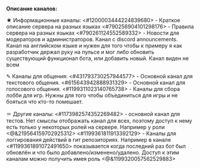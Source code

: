 **Описание каналов:**

★ Информационные каналы: 
<#1200003444224839680> - Краткое описание сервера на разных языках
<#790256904101298176> - Правила сервера на разных языках
<#790261124552589332> - Новости для модераторов и администраторов. Канал с discord announcements. Канал на английском языке и нужен для того чтобы к примеру я как разработчик держал руку на пульсе и мог либо обновить существующий функционал бота, или добавить новый. Канал виден не всем

✎ Каналы для общения:
<#431793730257944577> - Основной канал для текстового общения.
<#615643942888931329> - Основной канал для голосового общения.
<#1199311023140765738> - Каналы для сбора лобби для игр. Нужны для того чтобы объединиться для игры и не бояться что кто-то помешает.

＝ Другие каналы:
<#1173982574352269482> - основной канал для тестов. Нет смыслы отображать канал для всех, поэтому доступ к нему есть только у некоторых ролей на сервере. Например у роли <@&219564159702925312>
<#1199361811913392129> - Каналы для логгирования действий в гит репозиториях. Например в канале <#1199361891072491650> показывается когда последний раз бот был обновлён и что было добавлено/изменено/удалено. Доступ к этим каналам можно получить имея роль <@&1199320057562529883>